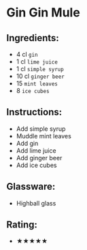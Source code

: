 # Gin Gin Mule

## Ingredients:
- 4 cl `gin`
- 1 cl `lime juice`
- 1 cl `simple syrup`
- 10 cl `ginger beer`
- 15 `mint leaves`
- 8 `ice cubes`

## Instructions:
- Add simple syrup
- Muddle mint leaves
- Add gin
- Add lime juice
- Add ginger beer
- Add ice cubes

## Glassware:
- Highball glass

## Rating:
- ★★★★★